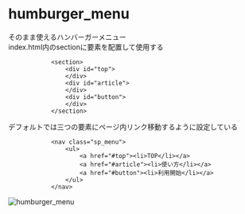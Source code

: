 # humburger_menu
そのまま使えるハンバーガーメニュー  
index.html内のsectionに要素を配置して使用する
```
            <section>
                <div id="top">
                </div>
                <div id="article">
                </div>
                <div id="button">
                </div>
            </section>
```
デフォルトでは三つの要素にページ内リンク移動するように設定している
```
            <nav class="sp_menu">
                <ul>
                    <a href="#top"><li>TOP</li></a>
                    <a href="#article"><li>使い方</li></a>
                    <a href="#button"><li>利用開始</li></a>
                </ul>
            </nav>
```

![humburger_menu](https://user-images.githubusercontent.com/104476684/204077821-eca058cf-d20f-4317-bc2b-8b53d7f5c2f0.gif)
